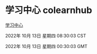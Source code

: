 # 学习中心 colearnhub
[学习中心](http://27.19.33.125:56308/colearnhub/)

2022年 10月 13日 星期四 08:30:03 CST

2022年 10月 13日 星期四 00:30:03 GMT
